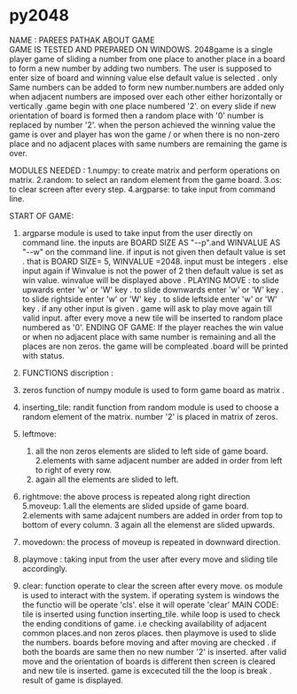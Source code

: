 # py2048
NAME : PAREES PATHAK 
ABOUT GAME  
GAME IS TESTED AND PREPARED ON WINDOWS.
2048game is a single player game of sliding a number from one place to another place in a board to form a new number by adding two numbers.
The user is supposed to enter size of board and winning value else default value is selected .
only Same numbers can be added to form new number.numbers are added only when adjacent numbers are imposed over each other 
either horizontally or vertically .game begin with one place numbered '2'.
on every slide if new orientation of board is formed then a random place with '0' number is replaced by number '2'.
when the person achieved the winning value the game is over and player has won the game /
or when there is no non-zero place and no adjacent places with same numbers are remaining the game is over.

MODULES NEEDED :
1.numpy: to create matrix and perform operations on matrix.
2.random: to select an random element from the game board.
3.os: to clear screen after every step.
4.argparse: to take input from command line.

START OF GAME:
1. argparse module is used to take input from the user directly on command line.
   the inputs are BOARD SIZE AS "--p".and WINVALUE AS "--w" on the command line.
   if input is not given then default value is set . that is BOARD SIZE= 5, WINVALUE =2048.
   input must be integers . else input again if Winvalue is not the power of 2 then default value is set as win value.
   winvalue will be displayed above .
PLAYING MOVE :
     to slide upwards enter 'w' or 'W' key .
     to slide downwards enter 'w' or 'W' key .
     to slide rightside enter 'w' or 'W' key .
     to slide leftside enter 'w' or 'W' key .
     if any other input is given . game will ask to play move again till valid input.
 after every move a new tile will be inserted to random place numbered as '0'.
 ENDING OF GAME:
  If the player reaches the win value  or when no adjacent place with same number is remaining and all the places are non zeros.
  the game will be compleated .board will be printed with status.
 
2. FUNCTIONS discription :
  1. zeros function of numpy module is used to form game board as matrix .
  2. inserting_tile:
     randit function from random module is used to choose a random element of the matrix.
     number '2' is placed in matrix of zeros.
  3. leftmove:
     1. all the non zeros elements are slided to left side of game board.
     2.elements with same adjacent number are added in order from left to right of every row.
     3. again all the elements are slided to left.
   4. rightmove:
      the above process is repeated along right direction
   5.moveup:
     1.all the elements are slided upside of game board.
     2.elements with same adajcent numbers are added in order from top to bottom of every column.
     3 again all the elemenst are slided upwards.
   6. movedown:
      the process of moveup is repeated in downward direction.
   7. playmove :
      taking input from the user after every move and sliding tile accordingly.
   8. clear:
      function operate to clear the screen after every move.
      os module is used to interact with the system.
      if operating system is windows the the functio will be operate 'cls'.
      else it will operate 'clear' 
   MAIN CODE:
    tile is inserted using function inserting_tile.
    while loop is used to 
    check the ending conditions of game. i.e checking availability of adjacent common places.and non zeros places.
    then playmove is used to slide the numbers.
    boards before moving and after moving are checked .
    if both the boards are same then no new number '2' is inserted.
    after valid move and the orientation of boards is different then  screen is cleared and new tile is inserted.
    game is excecuted till the the loop is break .
    result of game is displayed.
   
